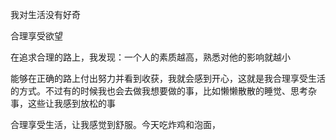 我对生活没有好奇

合理享受欲望

在追求合理的路上，我发现：一个人的素质越高，熟悉对他的影响就越小

能够在正确的路上付出努力并看到收获，我就会感到开心，这就是我合理享受生活的方式。不过有的时候我也会去做我想要做的事，比如懒懒散散的睡觉、思考杂事，这些让我感到放松的事

合理享受生活，让我感觉到舒服。今天吃炸鸡和泡面，